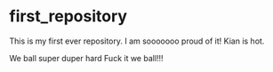 # first_repository
This is my first ever repository. I am sooooooo proud of it!
Kian is hot.

We ball super duper hard
Fuck it we ball!!!
